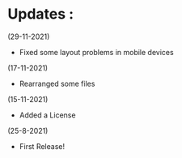 # Updates :
(29-11-2021)

- Fixed some layout problems in mobile devices

(17-11-2021)

- Rearranged some files

(15-11-2021)

- Added a License

(25-8-2021)

- First Release!
